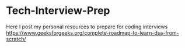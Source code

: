 # Tech-Interview-Prep
Here I post my personal resources to prepare for coding interviews 
https://www.geeksforgeeks.org/complete-roadmap-to-learn-dsa-from-scratch/

